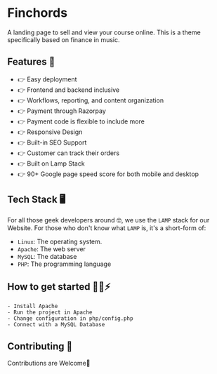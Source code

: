 # Finchords

A landing page to sell and view your course online. This is a theme specifically based on finance in music.


## Features 🔰

* 👉 Easy deployment
* 👉 Frontend and backend inclusive
* 👉 Workflows, reporting, and content organization
* 👉 Payment through Razorpay
* 👉 Payment code is flexible to include more
* 👉 Responsive Design
* 👉 Built-in SEO Support
* 👉 Customer can track their orders
* 👉 Built on Lamp Stack
* 👉 90+ Google page speed score for both mobile and desktop

## Tech Stack 🖥️

For all those geek developers around 🤓, we use the `LAMP` stack for our Website.
For those who don't know what `LAMP` is, it's a short-form of:
* `Linux`: The operating system.
* `Apache`: The web server
* `MySQL`: The database
* `PHP`: The programming language

## How to get started 🏃‍♀️⚡

```
- Install Apache
- Run the project in Apache
- Change configuration in php/config.php
- Connect with a MySQL Database

```

## Contributing 🤝
Contributions are Welcome🤩

